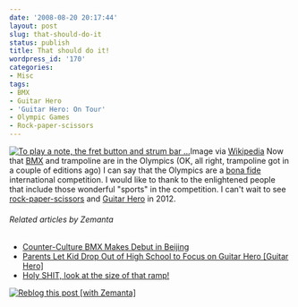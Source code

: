 ```yaml
---
date: '2008-08-20 20:17:44'
layout: post
slug: that-should-do-it
status: publish
title: That should do it!
wordpress_id: '170'
categories:
- Misc
tags:
- BMX
- Guitar Hero
- 'Guitar Hero: On Tour'
- Olympic Games
- Rock-paper-scissors
---
```


[![To play a note, the fret button and strum bar ...](http://upload.wikimedia.org/wikipedia/en/thumb/6/6c/Guitarhero-screen.jpg/202px-Guitarhero-screen.jpg)](http://en.wikipedia.org/wiki/Image:Guitarhero-screen.jpg)Image via [Wikipedia](http://en.wikipedia.org/wiki/Image:Guitarhero-screen.jpg) Now that [BMX](http://en.wikipedia.org/wiki/BMX) and trampoline are in the Olympics (OK, all right, trampoline got in a couple of editions ago) I can say that the Olympics are a [bona fide](http://en.wikipedia.org/wiki/Good_faith) international competition. I would like to thank to the enlightened people that include those wonderful "sports" in the competition. I can't wait to see [rock-paper-scissors](http://en.wikipedia.org/wiki/Rock-paper-scissors) and [Guitar Hero](http://en.wikipedia.org/wiki/Guitar_Hero) in 2012.

###### Related articles by Zemanta

  * [Counter-Culture BMX Makes Debut in Beijing](http://abcnews.go.com/International/China/wireStory?id=5608227)
  * [Parents Let Kid Drop Out of High School to Focus on Guitar Hero [Guitar Hero]](http://kotaku.com/5037975/parents-let-kid-drop-out-of-high-school-to-focus-on-guitar-hero)
  * [Holy SHIT, look at the size of that ramp!](http://www.russellbeattie.com/blog/holy-shit-look-at-the-size-of-that-ramp)




[![Reblog this post [with Zemanta]](http://img.zemanta.com/reblog_e.png?x-id=44c6dd6e-2c47-48cd-bbfe-20f4bf6025a7)](http://reblog.zemanta.com/zemified/44c6dd6e-2c47-48cd-bbfe-20f4bf6025a7/)

